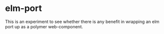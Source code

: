elm-port
========

This is an experiment to see whether there is any benefit in wrapping an elm port up as a
polymer web-component.

<!-- See the [component page](https://github.com/gmp26/elm-port) for more information.

## Getting Started

See the [guide to elm-port](https://github.com/gmp26/elm-port/README.md).

## Testing Your Element

Add the logic specific to your new element and verify its functionality. Good unit tests are essential to your verification plan but a good way to quickly sanity test your component is to access your demo.html file via a local web server. There are several ways to do this but one easy method is to run a simple web server that ships with Python, using the commands:

```sh
python -m SimpleHTTPServer
```

Or other method using NodeJS:

```sh
http-server ./
```

This starts a web server on port 8000, so you can test your new element by navigating a browser to `localhost:8000/test/index.html`.

### web-component-tester

The tests are also compatible with [web-component-tester](https://github.com/Polymer/web-component-tester). You can run them on multiple local browsers via:

```sh
npm install -g web-component-tester
wct
``` -->
